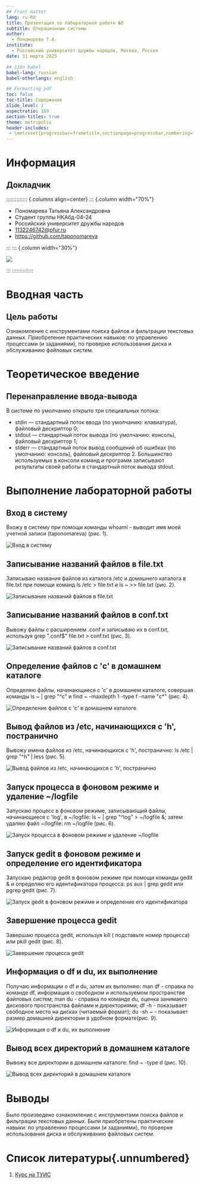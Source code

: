 ```yaml
---
## Front matter
lang: ru-RU
title: Презентация по лабораторной работе №8
subtitle: Операционные системы
author:
  - Пономарева Т.А.
institute:
  - Российский университет дружбы народов, Москва, Россия
date: 31 марта 2025

## i18n babel
babel-lang: russian
babel-otherlangs: english

## Formatting pdf
toc: false
toc-title: Содержание
slide_level: 2
aspectratio: 169
section-titles: true
theme: metropolis
header-includes:
 - \metroset{progressbar=frametitle,sectionpage=progressbar,numbering=fraction}
---
```


# Информация

## Докладчик

:::::::::::::: {.columns align=center}
::: {.column width="70%"}

  * Пономарева Татьяна Александровна
  * Студент группы НКАбд-04-24
  * Российский университет дружбы народов
  * [1132246742@pfur.ru](mailto:1132246742@pfur.ru)
  * <https://github.com/taponomareva>

:::
::: {.column width="30%"}

![](./image/photo.jpg)

:::
::::::::::::::

# Вводная часть

## Цель работы

Ознакомление с инструментами поиска файлов и фильтрации текстовых данных. Приобретение практических навыков: по управлению процессами (и заданиями), по проверке использования диска и обслуживанию файловых систем.

# Теоретическое введение

## Перенаправление ввода-вывода

В системе по умолчанию открыто три специальных потока:
- stdin — стандартный поток ввода (по умолчанию: клавиатура), файловый дескриптор 0;
- stdout — стандартный поток вывода (по умолчанию: консоль), файловый дескриптор 1;
- stderr — стандартный поток вывод сообщений об ошибках (по умолчанию: консоль), файловый дескриптор 2.
Большинство используемых в консоли команд и программ записывают результаты своей работы в стандартный поток вывода stdout.

# Выполнение лабораторной работы

## Вход в систему

Вхожу в систему при помощи команды whoami - выводит имя моей учетной записи (taponomareva) (рис. 1).

![Вход в систему](image/im1.jpg)

## Записывание названий файлов в file.txt

Записываю названия файлов из каталога /etc и домашнего каталога в file.txt при помощи команд ls /etc > file.txt и ls ~ >> file.txt (рис. 2).

![Записывание названий файлов в file.txt](image/im2.jpg)

## Записывание названий файлов в conf.txt

Вывожу файлы с расширением .conf и записываю их в conf.txt, используя grep "\.conf$" file.txt > conf.txt (рис. 3).

![Записывание названий файлов в conf.txt](image/im3.jpg)

## Определение файлов с 'c' в домашнем каталоге

Определяю файлы, начинающиеся с 'c' в домашнем каталоге, совершая команды ls ~ | grep "^c" и find ~ -maxdepth 1 -type f -name "c*" (рис. 4).

![Определение файлов с 'c' в домашнем каталоге](image/im4.jpg)

## Вывод файлов из /etc, начинающихся с 'h', постранично

Вывожу имена файлов из /etc, начинающихся с 'h', постранично: ls /etc | grep "^h" | less (рис. 5).

![Вывод файлов из /etc, начинающихся с 'h', постранично](image/im5.jpg)

## Запуск процесса в фоновом режиме и удаление ~/logfile

Запускаю процесс в фоновом режиме, записывающий файлы, начинающиеся с 'log', в ~/logfile: ls ~ | grep "^log" > ~/logfile &; затем удаляю файл ~/logfile: rm ~/logfile (рис. 6).

![Запуск процесса в фоновом режиме и удаление ~/logfile](image/im6.jpg)

## Запуск gedit в фоновом режиме и определение его идентификатора

Запускаю редактор gedit в фоновом режиме при помощи команды gedit & и определяю его идентификатора процесса: ps aux | grep gedit или pgrep gedit (рис. 7).

![Запуск gedit в фоновом режиме и определение его идентификатора](image/im7.jpg)

## Завершение процесса gedit

Завершаю процесса gedit, используя kill <PID> (<PID> подставьте номер процесса) или pkill gedit (рис. 8).

![Завершение процесса gedit](image/im8.jpg)

## Информация о df и du, их выполнение

Получаю информации о df и du, затем их выполняю: man df - справка по команде df, информация о свободном и используемом пространстве файловых систем; man du - справка по команде du, оценка занимаего дискового пространства файлами и директориями; df -h - показывает свободное место на дисках (читаемый формат); du -sh ~ - показывает размер домашней директории в удобном формате(рис. 9).

![Информация о df и du, их выполнение](image/im9.jpg)

## Вывод всех директорий в домашнем каталоге

Вывожу все директории в домашнем каталоге: find ~ -type d (рис. 10).

![Вывод всех директорий в домашнем каталоге](image/im10.jpg)

# Выводы

Было произведено ознакомление с инструментами поиска файлов и фильтрации текстовых данных. Были приобретены практические навыки: по управлению процессами (и заданиями), по проверке использования диска и обслуживанию файловых систем.

# Список литературы{.unnumbered}

1. [Курс на ТУИС](https://esystem.rudn.ru/course/view.php?id=113)
